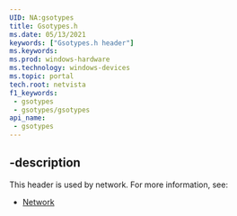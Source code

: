 ```yaml
---
UID: NA:gsotypes
title: Gsotypes.h
ms.date: 05/13/2021
keywords: ["Gsotypes.h header"]
ms.keywords: 
ms.prod: windows-hardware
ms.technology: windows-devices
ms.topic: portal
tech.root: netvista
f1_keywords:
 - gsotypes
 - gsotypes/gsotypes
api_name:
 - gsotypes
---
```



## -description

This header is used by network. For more information, see:

- [Network](../_netvista/index.md)

